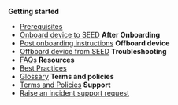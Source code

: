 **Getting started**
  - [Prerequisites](prerequisites-for-onboarding)
  - [Onboard device to SEED](onboard-device/onboard-device-to-seed)
**After Onboarding**    
  - [Post onboarding instructions](post-onboarding-instructions/post-onboarding-steps-and-verification)
**Offboard device**
  - [Offboard device from SEED](offboard-device/offboard-device-to-seed)
**Troubleshooting**
  - [FAQs](faqs/seed-faqs)
**Resources**  
  - [Best Practices](best-practices)
  - [Glossary](term-definitions)
**Terms and policies**
  - [Terms and Policies](terms-and-policies)
**Support**
  - [Raise an incident support request](support-channels)
